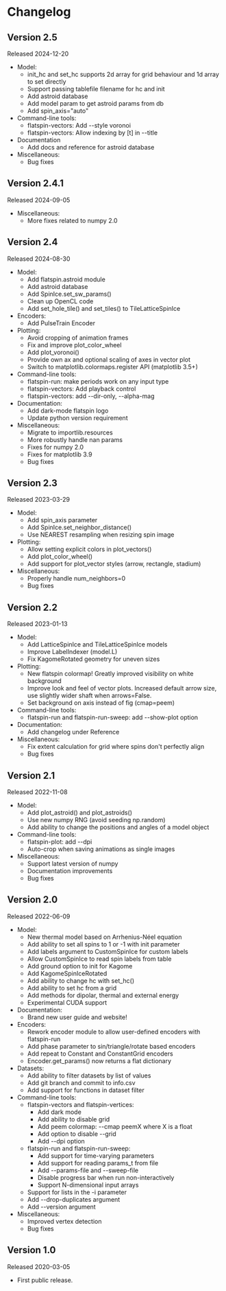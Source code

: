 # Changelog

## Version 2.5

Released 2024-12-20

* Model:
    - init_hc and set_hc supports 2d array for grid behaviour and 1d array to set directly
    - Support passing tablefile filename for hc and init
    - Add astroid database
    - Add model param to get astroid params from db
    - Add spin_axis="auto"
* Command-line tools:
    - flatspin-vectors: Add --style voronoi
    - flatspin-vectors: Allow indexing by [t] in --title
* Documentation
    - Add docs and reference for astroid database
* Miscellaneous:
    - Bug fixes

## Version 2.4.1

Released 2024-09-05

* Miscellaneous:
    - More fixes related to numpy 2.0

## Version 2.4

Released 2024-08-30

* Model:
    - Add flatspin.astroid module
    - Add astroid database
    - Add SpinIce.set_sw_params()
    - Clean up OpenCL code
    - Add set_hole_tile() and set_tiles() to TileLatticeSpinIce
* Encoders:
    - Add PulseTrain Encoder
* Plotting:
    - Avoid cropping of animation frames
    - Fix and improve plot_color_wheel
    - Add plot_voronoi()
    - Provide own ax and optional scaling of axes in vector plot
    - Switch to matplotlib.colormaps.register API (matplotlib 3.5+)
* Command-line tools:
    - flatspin-run: make periods work on any input type
    - flatspin-vectors: Add playback control
    - flatspin-vectors: add --dir-only, --alpha-mag
* Documentation:
    - Add dark-mode flatspin logo
    - Update python version requirement
* Miscellaneous:
    - Migrate to importlib.resources
    - More robustly handle nan params
    - Fixes for numpy 2.0
    - Fixes for matplotlib 3.9
    - Bug fixes

## Version 2.3

Released 2023-03-29

* Model:
    - Add spin_axis parameter
    - Add SpinIce.set_neighbor_distance()
    - Use NEAREST resampling when resizing spin image
* Plotting:
    - Allow setting explicit colors in plot_vectors()
    - Add plot_color_wheel()
    - Add support for plot_vector styles (arrow, rectangle, stadium)
* Miscellaneous:
    - Properly handle num_neighbors=0
    - Bug fixes

## Version 2.2

Released 2023-01-13

* Model:
    - Add LatticeSpinIce and TileLatticeSpinIce models
    - Improve LabelIndexer (model.L)
    - Fix KagomeRotated geometry for uneven sizes
* Plotting:
    - New flatspin colormap! Greatly improved visibility on white background
    - Improve look and feel of vector plots. Increased default arrow size, use
      slightly wider shaft when arrows=False.
    - Set background on axis instead of fig (cmap=peem)
* Command-line tools:
    - flatspin-run and flatspin-run-sweep: add --show-plot option
* Documentation:
    - Add changelog under Reference
* Miscellaneous:
    - Fix extent calculation for grid where spins don't perfectly align
    - Bug fixes

## Version 2.1

Released 2022-11-08

* Model:
    - Add plot_astroid() and plot_astroids()
    - Use new numpy RNG (avoid seeding np.random)
    - Add ability to change the positions and angles of a model object
* Command-line tools:
    - flatspin-plot: add --dpi
    - Auto-crop when saving animations as single images
* Miscellaneous:
    - Support latest version of numpy
    - Documentation improvements
    - Bug fixes

## Version 2.0

Released 2022-06-09

* Model:
    - New thermal model based on Arrhenius-Néel equation
    - Add ability to set all spins to 1 or -1 with init parameter
    - Add labels argument to CustomSpinIce for custom labels
    - Allow CustomSpinIce to read spin labels from table
    - Add ground option to init for Kagome
    - Add KagomeSpinIceRotated
    - Add ability to change hc with set_hc()
    - Add ability to set hc from a grid
    - Add methods for dipolar, thermal and external energy
    - Experimental CUDA support
* Documentation:
    - Brand new user guide and website!
* Encoders:
    - Rework encoder module to allow user-defined encoders with flatspin-run
    - Add phase parameter to sin/triangle/rotate based encoders
    - Add repeat to Constant and ConstantGrid encoders
    - Encoder.get_params() now returns a flat dictionary
* Datasets:
    - Add ability to filter datasets by list of values
    - Add git branch and commit to info.csv
    - Add support for functions in dataset filter
* Command-line tools:
    - flatspin-vectors and flatspin-vertices:
        - Add dark mode
        - Add ability to disable grid
        - Add peem colormap: --cmap peemX where X is a float
        - Add option to disable --grid
        - Add --dpi option
    - flatspin-run and flatspin-run-sweep:
        - Add support for time-varying parameters
        - Add support for reading params_t from file
        - Add --params-file and --sweep-file
        - Disable progress bar when run non-interactively
        - Support N-dimensional input arrays
    - Support for lists in the -i parameter
    - Add --drop-duplicates argument
    - Add --version argument
* Miscellaneous:
    - Improved vertex detection
    - Bug fixes

## Version 1.0

Released 2020-03-05

* First public release.
